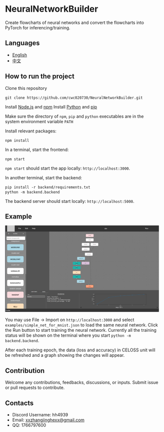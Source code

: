 # NeuralNetworkBuilder

Create flowcharts of neural networks and convert the flowcharts into PyTorch for inferencing/training.

## Languages
- [English](README_EN.md)
- [中文](README_CN.md)

## How to run the project

Clone this repository
```
git clone https://github.com/cwc020730/NeuralNetworkBuilder.git
```

Install [Node.js](https://nodejs.org/) and [npm](https://www.npmjs.com/)
Install [Python](https://www.python.org/downloads/) and [pip](https://pip.pypa.io/en/stable/installation/)

Make sure the directory of `npm`, `pip` and `python` executables are in the system environment variable `PATH`

Install relevant packages:
```
npm install
```

In a terminal, start the frontend:
```
npm start
```

`npm start` should start the app locally: `http://localhost:3000`.

In another terminal, start the backend:
```
pip install -r backend/requirements.txt
python -m backend.backend
```
The backend server should start locally: `http://localhost:5000`.

## Example

![Simple NN trained on MNIST](images/img2.png)

You may use File -> Import on `http://localhost:3000` and select `examples/simple_net_for_mnist.json` to load the same neural network.
Click the Run button to start training the neural network.
Currently all the training status will be shown on the terminal where you start `python -m backend.backend`.

After each training epoch, the data (loss and accuracy) in CELOSS unit will be refreshed and a graph showing the changes will appear.

## Contribution

Welcome any contributions, feedbacks, discussions, or inputs. Submit issue or pull requests to contribute.

## Contacts

- Discord Username: hh4939
- Email: xxzhangjinghexx@gmail.com
- QQ: 1766797600
